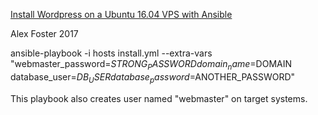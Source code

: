 [Install Wordpress on a Ubuntu 16.04 VPS with Ansible](https://www.0xadf.com/jekyll/update/2017/08/09/wordpress-ansible.html)

Alex Foster 2017

ansible-playbook -i hosts install.yml --extra-vars "webmaster_password=$STRONG_PASSWORD domain_name=$DOMAIN database_user=$DB_USER database_password=$ANOTHER_PASSWORD"

This playbook also creates user named "webmaster" on target systems.
